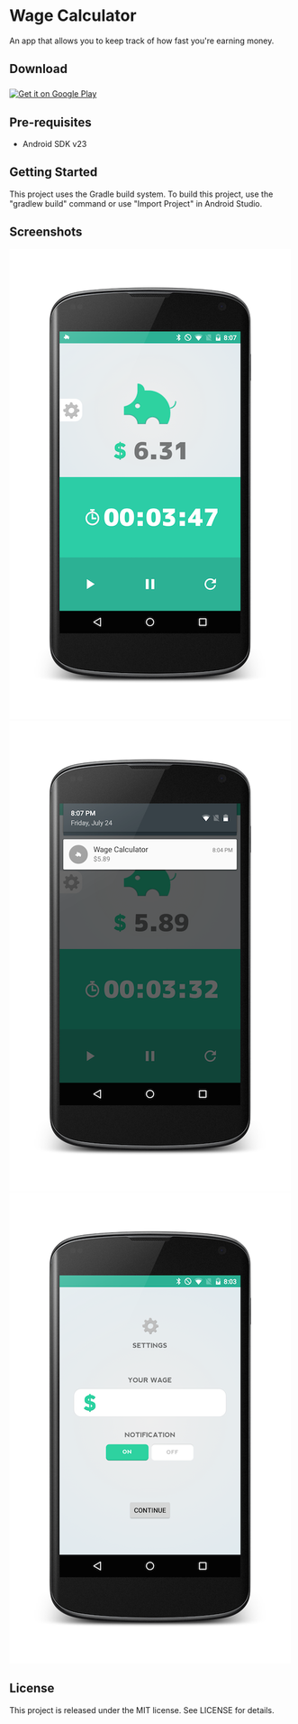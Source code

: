 # Wage Calculator

An app that allows you to keep track of how fast you're earning money.

Download
--------------

<a href="https://play.google.com/store/apps/details?id=com.payboy.brandon">
<img align="middle" alt="Get it on Google Play" src="http://steverichey.github.io/google-play-badge-svg/img/en_get.svg" />
</a>

Pre-requisites
--------------

- Android SDK v23

Getting Started
---------------

This project uses the Gradle build system. To build this project, use the
"gradlew build" command or use "Import Project" in Android Studio.

Screenshots
-----------

![Phone](screenshots/wage-1.png "Title screen")
![Phone](screenshots/wage-2.png "Difficulties")
![Phone](screenshots/wage-3.png "Game play")

License
---------------
This project is released under the MIT license. See LICENSE for details.

